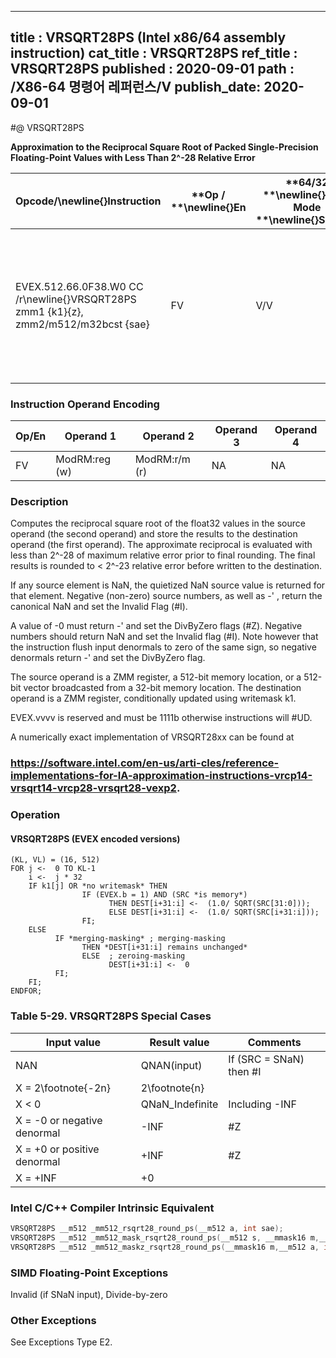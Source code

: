 ----------------------------
title : VRSQRT28PS (Intel x86/64 assembly instruction)
cat_title : VRSQRT28PS
ref_title : VRSQRT28PS
published : 2020-09-01
path : /X86-64 명령어 레퍼런스/V
publish_date: 2020-09-01
----------------------------
#@ VRSQRT28PS

**Approximation to the Reciprocal Square Root of Packed Single-Precision Floating-Point Values with Less Than 2^-28 Relative Error**

|**Opcode/**\newline{}**Instruction**|**Op / **\newline{}**En**|**64/32 **\newline{}**bit Mode **\newline{}**Support**|**CPUID **\newline{}**Feature **\newline{}**Flag**|**Description**|
|------------------------------------|-------------------------|------------------------------------------------------|--------------------------------------------------|---------------|
|EVEX.512.66.0F38.W0 CC /r\newline{}VRSQRT28PS zmm1 {k1}{z}, zmm2/m512/m32bcst {sae}|FV|V/V|AVX512ER|Computes approximations to the Reciprocal square root (<2^-28 relative error) of the packed single-precision floating-point values from zmm2/m512/m32bcst and stores result in zmm1with writemask k1.|
### Instruction Operand Encoding


|Op/En|Operand 1|Operand 2|Operand 3|Operand 4|
|-----|---------|---------|---------|---------|
|FV|ModRM:reg (w)|ModRM:r/m (r)|NA|NA|
### Description


Computes the reciprocal square root of the float32 values in the source operand (the second operand) and store the results to the destination operand (the first operand). The approximate reciprocal is evaluated with less than 2^-28 of maximum relative error prior to final rounding. The final results is rounded to < 2^-23 relative error before written to the destination.

If any source element is NaN, the quietized NaN source value is returned for that element. Negative (non-zero) source numbers, as well as -' , return the canonical NaN and set the Invalid Flag (#I).

A value of -0 must return -'  and set the DivByZero flags (#Z). Negative numbers should return NaN and set the Invalid flag (#I). Note however that the instruction flush input denormals to zero of the same sign, so negative denormals return -'  and set the DivByZero flag.

The source operand is a ZMM register, a 512-bit memory location, or a 512-bit vector broadcasted from a 32-bit memory location. The destination operand is a ZMM register, conditionally updated using writemask k1. 

EVEX.vvvv is reserved and must be 1111b otherwise instructions will #UD.

A numerically exact implementation of VRSQRT28xx can be found at 

###                                                                                                        https://software.intel.com/en-us/arti-cles/reference-implementations-for-IA-approximation-instructions-vrcp14-vrsqrt14-vrcp28-vrsqrt28-vexp2.

### Operation
#### VRSQRT28PS (EVEX encoded versions) 
```info-verb
(KL, VL) = (16, 512)
FOR j <-  0 TO KL-1
    i <-  j * 32
    IF k1[j] OR *no writemask* THEN
                IF (EVEX.b = 1) AND (SRC *is memory*)
                      THEN DEST[i+31:i] <-  (1.0/ SQRT(SRC[31:0]));
                      ELSE DEST[i+31:i] <-  (1.0/ SQRT(SRC[i+31:i]));
                FI;
    ELSE 
          IF *merging-masking* ; merging-masking
                THEN *DEST[i+31:i] remains unchanged*
                ELSE  ; zeroing-masking
                      DEST[i+31:i] <-  0
          FI;
    FI;
ENDFOR;
```
### Table 5-29. VRSQRT28PS Special Cases


|**Input value**|**Result value**|**Comments**|
|---------------|----------------|------------|
|NAN|QNAN(input)|If (SRC = SNaN) then #I|
|X = 2\footnote{-2n}|2\footnote{n}||
|X < 0|QNaN_Indefinite|Including -INF|
|X = -0 or negative denormal|-INF|#Z|
|X = +0 or positive denormal|+INF|#Z|
|X = +INF|+0||

### Intel C/C++ Compiler Intrinsic Equivalent

```cpp
VRSQRT28PS __m512 _mm512_rsqrt28_round_ps(__m512 a, int sae);
VRSQRT28PS __m512 _mm512_mask_rsqrt28_round_ps(__m512 s, __mmask16 m,__m512 a, int sae);
VRSQRT28PS __m512 _mm512_maskz_rsqrt28_round_ps(__mmask16 m,__m512 a, int sae);
```
### SIMD Floating-Point Exceptions


Invalid (if SNaN input), Divide-by-zero

### Other Exceptions


See Exceptions Type E2.

